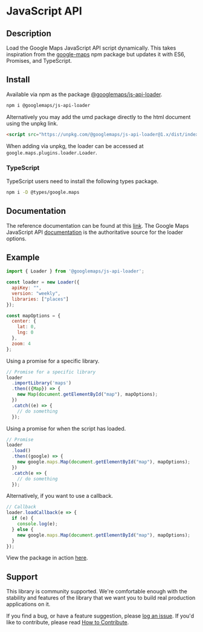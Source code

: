 # JavaScript API

## Description

Load the Google Maps JavaScript API script dynamically. This takes inspiration from the [google-maps](https://www.npmjs.com/package/google-maps) npm package but updates it with ES6, Promises, and TypeScript.

## Install

Available via npm as the package [@googlemaps/js-api-loader](https://www.npmjs.com/package/@googlemaps/js-api-loader).

```sh
npm i @googlemaps/js-api-loader
```

Alternatively you may add the umd package directly to the html document using the unpkg link.

```html
<script src="https://unpkg.com/@googlemaps/js-api-loader@1.x/dist/index.min.js"></script>
```

When adding via unpkg, the loader can be accessed at `google.maps.plugins.loader.Loader`.

### TypeScript

TypeScript users need to install the following types package.

```sh
npm i -D @types/google.maps
```

## Documentation

The reference documentation can be found at this [link](https://googlemaps.github.io/js-api-loader/index.html). The Google Maps JavaScript API [documentation](https://developers.google.com/maps/documentation/javascript/tutorial) is the authoritative source for the loader options.

## Example

```javascript
import { Loader } from '@googlemaps/js-api-loader';

const loader = new Loader({
  apiKey: "",
  version: "weekly",
  libraries: ["places"]
});

const mapOptions = {
  center: {
    lat: 0,
    lng: 0
  },
  zoom: 4
};

```

Using a promise for a specific library.

```javascript
// Promise for a specific library
loader
  .importLibrary('maps')
  .then(({Map}) => {
    new Map(document.getElementById("map"), mapOptions);
  })
  .catch((e) => {
    // do something
  });
```

Using a promise for when the script has loaded.

```javascript
// Promise
loader
  .load()
  .then((google) => {
    new google.maps.Map(document.getElementById("map"), mapOptions);
  })
  .catch(e => {
    // do something
  });
```

Alternatively, if you want to use a callback.

```javascript
// Callback
loader.loadCallback(e => {
  if (e) {
    console.log(e);
  } else {
    new google.maps.Map(document.getElementById("map"), mapOptions);
  }
});
```

View the package in action [here](https://googlemaps.github.io/js-api-loader/examples/index.html).

## Support

This library is community supported. We're comfortable enough with the stability and features of
the library that we want you to build real production applications on it.

If you find a bug, or have a feature suggestion, please [log an issue][issues]. If you'd like to
contribute, please read [How to Contribute][contrib].

[issues]: https://github.com/googlemaps/js-api-loader/issues
[contrib]: https://github.com/googlemaps/js-api-loader/blob/main/CONTRIBUTING.md
